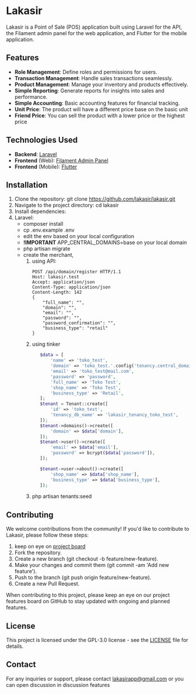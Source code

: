 # Lakasir
Lakasir is a Point of Sale (POS) application built using Laravel for the API, the Filament admin panel for the web application, and Flutter for the mobile application.

## Features
* **Role Management**: Define roles and permissions for users.
* **Transaction Management**: Handle sales transactions seamlessly.
* **Product Management**: Manage your inventory and products effectively.
* **Simple Reporting**: Generate reports for insights into sales and performance.
* **Simple Accounting**: Basic accounting features for financial tracking.
* **Unit Price**: The product will have a different price base on the basic unit
* **Friend Price**: You can sell the product with a lower price or the highest price

## Technologies Used
* **Backend**: [Laravel](https://laravel.com)
* **Frontend** (Web): [Filament Admin Panel](https://filamentphp.com)
* **Frontend** (Mobile): [Flutter](https://flutter.github.io)

## Installation
1. Clone the repository: git clone https://github.com/lakasir/lakasir.git
2. Navigate to the project directory: cd lakasir
3. Install dependencies:
4. Laravel:
   * composer install
   * cp .env.example .env
   * edit the env based on your local configuration
   * **!IMPORTANT** APP_CENTRAL_DOMAINS=base on your local domain
   * php artisan migrate
   * create the merchant,
     1. using API:
        ```
        POST /api/domain/register HTTP/1.1
        Host: lakasir.test
        Accept: application/json
        Content-Type: application/json
        Content-Length: 142
        {
            "full_name": "",
            "domain": "",
            "email": "",
            "password": "",
            "password_confirmation": "",
            "business_type": "retail"
        }
      2. using tinker
         ```PHP
            $data = [
                'name' => 'toko_test',
                'domain' => 'toko_test.'.config('tenancy.central_domains')[0],
                'email' => 'toko_test@mail.com',
                'password' => 'password',
                'full_name' => 'Toko Test',
                'shop_name' => 'Toko Test',
                'business_type' => 'Retail',
            ];
            $tenant = Tenant::create([
                'id' => 'toko_test',
                'tenancy_db_name' => 'lakasir_tenancy_toko_test',
            ]);
            $tenant->domains()->create([
                'domain' => $data['domain'],
            ]);
            $tenant->user()->create([
                'email' => $data['email'],
                'password' => bcrypt($data['password']),
            ]);

            $tenant->user->about()->create([
                'shop_name' => $data['shop_name'],
                'business_type' => $data['business_type'],
            ]);
        3. php artisan tenants:seed


## Contributing

We welcome contributions from the community! If you'd like to contribute to Lakasir, please follow these steps:

1. keep on eye on [project board](https://github.com/orgs/lakasir/projects/2/views/1)
2. Fork the repository.
3. Create a new branch (git checkout -b feature/new-feature). 
4. Make your changes and commit them (git commit -am 'Add new feature').
5. Push to the branch (git push origin feature/new-feature).
6. Create a new Pull Request.
   
When contributing to this project, please keep an eye on our project features board on GitHub to stay updated with ongoing and planned features.

## License
This project is licensed under the GPL-3.0 license - see the [LICENSE](https://github.com/lakasir/lakasir?tab=GPL-3.0-1-ov-file) file for details.

## Contact
For any inquiries or support, please contact lakasirapp@gmail.com or you can open discussion in discussion features


